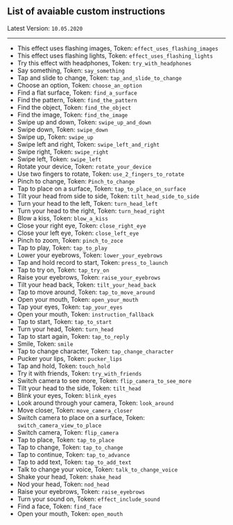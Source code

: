 ## List of avaiable custom instructions

Latest Version: `10.05.2020`

---

- This effect uses flashing images, Token: `effect_uses_flashing_images`
- This effect uses flashing lights, Token: `effect_uses_flashing_lights`
- Try this effect with headphones,  Token: `try_with_headphones`
- Say something,                    Token: `say_something`
- Tap and slide to change, Token: `tap_and_slide_to_change`
- Choose an option, Token: `choose_an_option`
- Find a flat surface, Token: `find_a_surface`
- Find the pattern, Token: `find_the_pattern`
- Find the object, Token: `find_the_object`
- Find the image, Token: `find_the_image`
- Swipe up and down, Token: `swipe_up_and_down`
- Swipe down, Token: `swipe_down`
- Swipe up, Token: `swipe_up`
- Swipe left and right, Token: `swipe_left_and_right`
- Swipe right, Token: `swipe_right`
- Swipe left, Token: `swipe_left`
- Rotate your device, Token: `rotate_your_device`
- Use two fingers to rotate, Token: `use_2_fingers_to_rotate`
- Pinch to change, Token: `Pinch_to_change`
- Tap to place on a surface, Token: `tap_to_place_on_surface`
- Tilt your head from side to side, Token: `tilt_head_side_to_side`
- Turn your head to the left, Token: `turn_head_left`
- Turn your head to the right, Token: `turn_head_right`
- Blow a kiss, Token: `blow_a_kiss`
- Close your right eye, Token: `close_right_eye`
- Close your left eye, Token: `close_left_eye`
- Pinch to zoom, Token: `pinch_to_zoce`
- Tap to play, Token: `tap_to_play`
- Lower your eyebrows, Token: `lower_your_eyebrows`
- Tap and hold record to start, Token: `press_to_launch`
- Tap to try on, Token: `tap_try_on`
- Raise your eyebrows, Token: `raise_your_eyebrows`
- Tilt your head back, Token: `tilt_your_head_back`
- Tap to move around, Token: `tap_to_move_around`
- Open your mouth, Token: `open_your_mouth`
- Tap your eyes, Token: `tap_your_eyes`
- Open your mouth, Token: `instruction_fallback`
- Tap to start, Token: `tap_to_start`
- Turn your head, Token: `turn_head`
- Tap to start again, Token: `tap_to_reply`
- Smile, Token: `smile`
- Tap to change character, Token: `tap_change_character `
- Pucker your lips, Token: `pucker_lips`
- Tap and hold, Token: `touch_hold`
- Try it with friends, Token: `try_with_friends`
- Switch camera to see more, Token: `flip_camera_to_see_more`
- Tilt your head to the side, Token: `tilt_head`
- Blink your eyes, Token: `blink_eyes`
- Look around through your camera, Token: `look_around`
- Move closer, Token: `move_camera_closer`
- Switch camera to place on a surface, Token: `switch_camera_view_to_place`
- Switch camera, Token: `flip_camera`
- Tap to place, Token: `tap_to_place`
- Tap to change, Token: `tap_to_change`
- Tap to continue, Token: `tap_to_advance`
- Tap to add text, Token: `tap_to_add_text`
- Talk to change your voice, Token: `talk_to_change_voice`
- Shake your head, Token: `shake_head`
- Nod your head, Token: `nod_head`
- Raise your eyebrows, Token: `raise_eyebrows`
- Turn your sound on, Token: `effect_include_sound`
- Find a face, Token: `find_face`
- Open your mouth, Token: `open_mouth`
